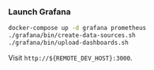 
### Launch Grafana

```bash
docker-compose up -d grafana prometheus
./grafana/bin/create-data-sources.sh
./grafana/bin/upload-dashboards.sh
```

Visit `http://${REMOTE_DEV_HOST}:3000`.